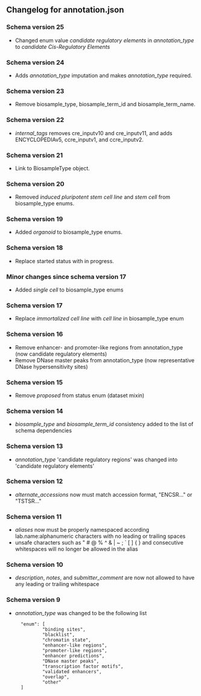 ## Changelog for annotation.json

### Schema version 25

* Changed enum value *candidate regulatory elements* in *annotation_type* to *candidate Cis-Regulatory Elements*

### Schema version 24

* Adds *annotation_type* imputation and makes *annotation_type* required.

### Schema version 23

* Remove biosample_type, biosample_term_id and biosample_term_name.

### Schema version 22

* *internal_tags* removes cre_inputv10 and cre_inputv11, and adds ENCYCLOPEDIAv5, ccre_inputv1, and ccre_inputv2.

### Schema version 21

* Link to BiosampleType object.

### Schema version 20

* Removed *induced pluripotent stem cell line* and *stem cell* from biosample_type enums.

### Schema version 19

* Added *organoid* to biosample_type enums.

### Schema version 18

* Replace started status with in progress.

### Minor changes since schema version 17

* Added *single cell* to biosample_type enums

### Schema version 17

* Replace *immortalized cell line* with *cell line* in biosample_type enum

### Schema version 16

* Remove enhancer- and promoter-like regions from annotation_type (now candidate regulatory elements)
* Remove DNase master peaks from annotation_type (now representative DNase hypersensitivity sites)

### Schema version 15

* Remove *proposed* from status enum (dataset mixin)

### Schema version 14

* *biosample_type* and *biosample_term_id* consistency added to the list of schema dependencies

### Schema version 13

* *annotation_type* 'candidate regulatory regions' was changed into 'candidate regulatory elements'

### Schema version 12

* *alternate_accessions* now must match accession format, "ENCSR..." or "TSTSR..."

### Schema version 11

* *aliases* now must be properly namespaced according lab.name:alphanumeric characters with no leading or trailing spaces
* unsafe characters such as " # @ % ^ & | ~ ; ` [ ] { } and consecutive whitespaces will no longer be allowed in the alias

### Schema version 10

* *description*, *notes*, and *submitter_comment* are now not allowed to have any leading or trailing whitespace

### Schema version 9

* *annotation_type* was changed to be the following list
 
        "enum": [
                "binding sites",
                "blacklist",
                "chromatin state",
                "enhancer-like regions",
                "promoter-like regions",
                "enhancer predictions",
                "DNase master peaks",
                "transcription factor motifs",
                "validated enhancers",
                "overlap",
                "other"
        ]
